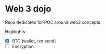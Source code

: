 # Web 3 dojo

Repo dedicated for POC around web3 concepts.

Highlights:
- [x] BTC (wallet, txn send)
- [ ] Encryption